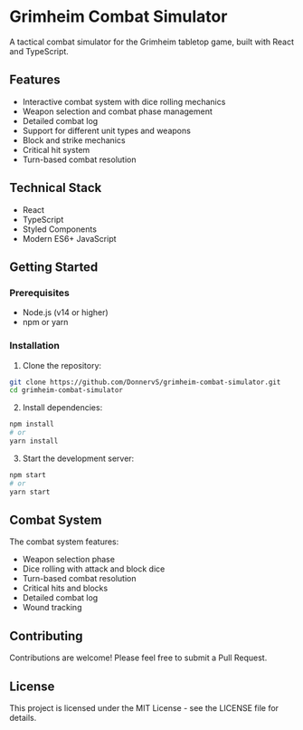 # Grimheim Combat Simulator

A tactical combat simulator for the Grimheim tabletop game, built with React and TypeScript.

## Features

- Interactive combat system with dice rolling mechanics
- Weapon selection and combat phase management
- Detailed combat log
- Support for different unit types and weapons
- Block and strike mechanics
- Critical hit system
- Turn-based combat resolution

## Technical Stack

- React
- TypeScript
- Styled Components
- Modern ES6+ JavaScript

## Getting Started

### Prerequisites

- Node.js (v14 or higher)
- npm or yarn

### Installation

1. Clone the repository:
```bash
git clone https://github.com/DonnervS/grimheim-combat-simulator.git
cd grimheim-combat-simulator
```

2. Install dependencies:
```bash
npm install
# or
yarn install
```

3. Start the development server:
```bash
npm start
# or
yarn start
```

## Combat System

The combat system features:
- Weapon selection phase
- Dice rolling with attack and block dice
- Turn-based combat resolution
- Critical hits and blocks
- Detailed combat log
- Wound tracking

## Contributing

Contributions are welcome! Please feel free to submit a Pull Request.

## License

This project is licensed under the MIT License - see the LICENSE file for details.